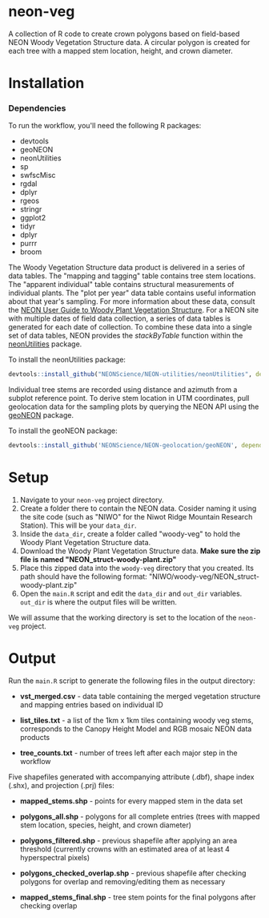 neon-veg
================

A collection of R code to create crown polygons based on field-based NEON Woody Vegetation Structure data.
A circular polygon is created for each tree with a mapped stem location, height, and crown diameter. 


Installation
================

### Dependencies

To run the workflow, you'll need the following R packages:

-   devtools
-	geoNEON
-   neonUtilities
-	sp
-	swfscMisc
-	rgdal
-	dplyr
-	rgeos
-	stringr
-	ggplot2
-	tidyr
-	dplyr
-	purrr
-	broom

The Woody Vegetation Structure data product is delivered in a series of data tables. The "mapping and tagging" table contains tree stem locations. The "apparent individual" table contains structural measurements of individual plants. The "plot per year" data table contains useful information about that year's sampling. For more information about these data, consult the [NEON User Guide to Woody Plant Vegetation Structure](http://data.neonscience.org/api/v0/documents/NEON_vegStructure_userGuide_vA). For a NEON site with multiple dates of field data collection, a series of data tables is generated for each date of collection. To combine these data into a single set of data tables, NEON provides the *stackByTable* function within the [neonUtilities](https://github.com/NEONScience/NEON-utilities/tree/master/neonUtilities) package.

To install the neonUtilities package: 

``` r
devtools::install_github("NEONScience/NEON-utilities/neonUtilities", dependencies=TRUE)
```

Individual tree stems are recorded using distance and azimuth from a subplot reference point. To derive stem location in UTM coordinates, pull geolocation data for the sampling plots by querying the NEON API using the [geoNEON](https://github.com/NEONScience/NEON-geolocation/tree/master/geoNEON) package.

To install the geoNEON package: 

``` r
devtools::install_github('NEONScience/NEON-geolocation/geoNEON', dependencies=TRUE)
```


Setup
================

1. Navigate to your `neon-veg` project directory. 
2. Create a folder there to contain the NEON data. Cosider naming it using the site code (such as "NIWO" for the Niwot Ridge Mountain Research Station). This will be your `data_dir`. 
3. Inside the `data_dir`, create a folder called "woody-veg" to hold the Woody Plant Vegetation Structure data. 
4. Download the Woody Plant Vegetation Structure data. **Make sure the zip file is named "NEON_struct-woody-plant.zip"**
5. Place this zipped data into the `woody-veg` directory that you created. Its path should have the following format: "NIWO/woody-veg/NEON_struct-woody-plant.zip"
6. Open the `main.R` script and edit the `data_dir` and `out_dir` variables. `out_dir` is where the output files will be written. 

We will assume that the working directory is set to the location of the `neon-veg` project.


Output
================

Run the `main.R` script to generate the following files in the output directory: 

-	**vst_merged.csv** - data table containing the merged vegetation structure and mapping entries based on individual ID

-	**list_tiles.txt** - a list of the 1km x 1km tiles containing woody veg stems, corresponds to the Canopy Height Model and RGB mosaic NEON data products

-	**tree_counts.txt** - number of trees left after each major step in the workflow 

Five shapefiles generated with accompanying attribute (.dbf), shape index (.shx), and projection (.prj) files:

-	**mapped_stems.shp** - points for every mapped stem in the data set

-   **polygons_all.shp** - polygons for all complete entries (trees with mapped stem location, species, height, and crown diameter)

-   **polygons_filtered.shp** - previous shapefile after applying an area threshold (currently crowns with an estimated area of at least 4 hyperspectral pixels)

-	**polygons_checked_overlap.shp** - previous shapefile after checking polygons for overlap and removing/editing them as necessary

-	**mapped_stems_final.shp** - tree stem points for the final polygons after checking overlap
